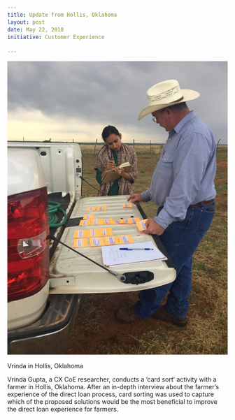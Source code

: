 ```yaml
---
title: Update from Hollis, Oklahoma
layout: post
date: May 22, 2018
initiative: Customer Experience

---
```


<div class="inline-media"><img src="/images/customer-experience/farmer-interview.jpg" alt="Farmer interview from Oklahoma" class="img-responsive"><p class="caption">Vrinda in Hollis, Oklahoma</p></div> 

Vrinda Gupta, a CX CoE researcher, conducts a ‘card sort’ activity with a farmer in Hollis, Oklahoma. After an in-depth interview about the farmer’s experience of the direct loan process, card sorting was used to capture which of the proposed solutions would be the most beneficial to improve the direct loan experience for farmers.

